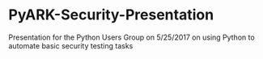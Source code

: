 # PyARK-Security-Presentation

Presentation for the Python Users Group on 5/25/2017 on using Python to automate basic security testing tasks

